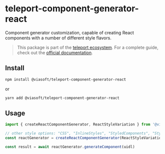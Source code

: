 # teleport-component-generator-react

Component generator customization, capable of creating React components with a number of different style flavors.

> This package is part of the [teleport ecosystem](https://github.com/teleporthq/teleport-code-generators). For a complete guide, check out the [official documentation](https://docs.teleporthq.io/).

## Install
```bash
npm install @viasoft/teleport-component-generator-react
```
or
```bash
yarn add @viasoft/teleport-component-generator-react
```

## Usage
```javascript
import { createReactComponentGenerator, ReactStyleVariation } from '@viasoft/teleport-component-generator-react'

// other style options: "CSS", "InlineStyles", "StyledComponents", "StyledJSX", "ReactJSS"
const reactGenerator = createReactComponentGenerator(ReactStyleVariation.CSSModules)

const result = await reactGenerator.generateComponent(uidl)
```

